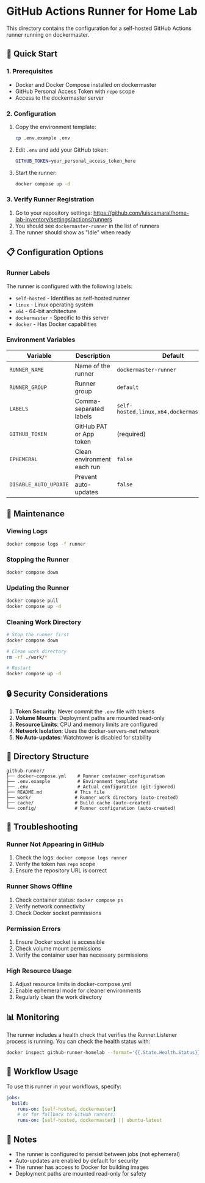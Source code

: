 # GitHub Actions Runner for Home Lab

This directory contains the configuration for a self-hosted GitHub Actions runner running on dockermaster.

## 🚀 Quick Start

### 1. Prerequisites
- Docker and Docker Compose installed on dockermaster
- GitHub Personal Access Token with `repo` scope
- Access to the dockermaster server

### 2. Configuration

1. Copy the environment template:
   ```bash
   cp .env.example .env
   ```

2. Edit `.env` and add your GitHub token:
   ```bash
   GITHUB_TOKEN=your_personal_access_token_here
   ```

3. Start the runner:
   ```bash
   docker compose up -d
   ```

### 3. Verify Runner Registration

1. Go to your repository settings: https://github.com/luiscamaral/home-lab-inventory/settings/actions/runners
2. You should see `dockermaster-runner` in the list of runners
3. The runner should show as "Idle" when ready

## 📋 Configuration Options

### Runner Labels
The runner is configured with the following labels:
- `self-hosted` - Identifies as self-hosted runner
- `linux` - Linux operating system
- `x64` - 64-bit architecture
- `dockermaster` - Specific to this server
- `docker` - Has Docker capabilities

### Environment Variables

| Variable | Description | Default |
|----------|-------------|---------|
| `RUNNER_NAME` | Name of the runner | `dockermaster-runner` |
| `RUNNER_GROUP` | Runner group | `default` |
| `LABELS` | Comma-separated labels | `self-hosted,linux,x64,dockermaster,docker` |
| `GITHUB_TOKEN` | GitHub PAT or App token | (required) |
| `EPHEMERAL` | Clean environment each run | `false` |
| `DISABLE_AUTO_UPDATE` | Prevent auto-updates | `false` |

## 🔧 Maintenance

### Viewing Logs
```bash
docker compose logs -f runner
```

### Stopping the Runner
```bash
docker compose down
```

### Updating the Runner
```bash
docker compose pull
docker compose up -d
```

### Cleaning Work Directory
```bash
# Stop the runner first
docker compose down

# Clean work directory
rm -rf ./work/*

# Restart
docker compose up -d
```

## 🔒 Security Considerations

1. **Token Security**: Never commit the `.env` file with tokens
2. **Volume Mounts**: Deployment paths are mounted read-only
3. **Resource Limits**: CPU and memory limits are configured
4. **Network Isolation**: Uses the docker-servers-net network
5. **No Auto-updates**: Watchtower is disabled for stability

## 📁 Directory Structure

```
github-runner/
├── docker-compose.yml    # Runner container configuration
├── .env.example          # Environment template
├── .env                  # Actual configuration (git-ignored)
├── README.md            # This file
├── work/                # Runner work directory (auto-created)
├── cache/               # Build cache (auto-created)
└── config/              # Runner configuration (auto-created)
```

## 🚨 Troubleshooting

### Runner Not Appearing in GitHub
1. Check the logs: `docker compose logs runner`
2. Verify the token has `repo` scope
3. Ensure the repository URL is correct

### Runner Shows Offline
1. Check container status: `docker compose ps`
2. Verify network connectivity
3. Check Docker socket permissions

### Permission Errors
1. Ensure Docker socket is accessible
2. Check volume mount permissions
3. Verify the container user has necessary permissions

### High Resource Usage
1. Adjust resource limits in docker-compose.yml
2. Enable ephemeral mode for cleaner environments
3. Regularly clean the work directory

## 📊 Monitoring

The runner includes a health check that verifies the Runner.Listener process is running. You can check the health status with:

```bash
docker inspect github-runner-homelab --format='{{.State.Health.Status}}'
```

## 🔄 Workflow Usage

To use this runner in your workflows, specify:

```yaml
jobs:
  build:
    runs-on: [self-hosted, dockermaster]
    # or for fallback to GitHub runners:
    runs-on: [self-hosted, dockermaster] || ubuntu-latest
```

## 📝 Notes

- The runner is configured to persist between jobs (not ephemeral)
- Auto-updates are enabled by default for security
- The runner has access to Docker for building images
- Deployment paths are mounted read-only for safety